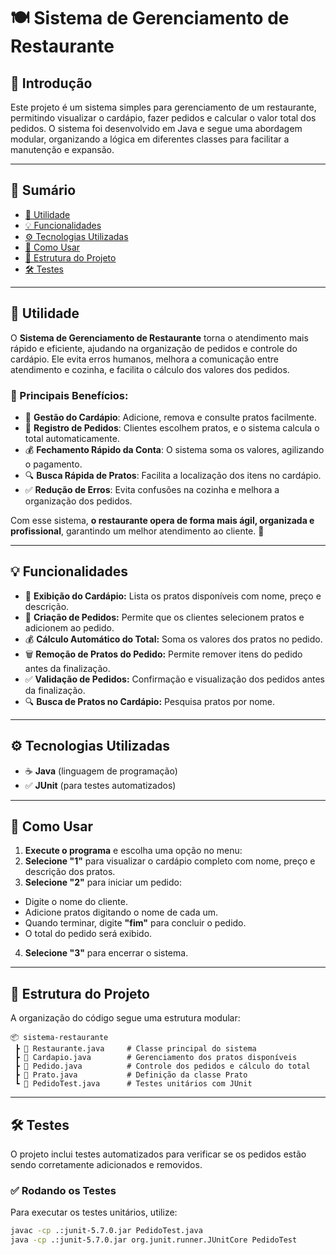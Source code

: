 # 🍽️ Sistema de Gerenciamento de Restaurante

## 📌 Introdução
Este projeto é um sistema simples para gerenciamento de um restaurante, permitindo visualizar o cardápio, fazer pedidos e calcular o valor total dos pedidos. O sistema foi desenvolvido em Java e segue uma abordagem modular, organizando a lógica em diferentes classes para facilitar a manutenção e expansão.

---

## 📜 Sumário
- [🎯 Utilidade](#-aplicabilidade-no-dia-a-dia)
- [💡 Funcionalidades](#-funcionalidades)
- [⚙️ Tecnologias Utilizadas](#-tecnologias-utilizadas)
- [🚀 Como Usar](#-como-usar)
- [📌 Estrutura do Projeto](#-estrutura-do-projeto)
- [🛠️ Testes](#-testes)

---

## 🎯 Utilidade

O **Sistema de Gerenciamento de Restaurante** torna o atendimento mais rápido e eficiente, ajudando na organização de pedidos e controle do cardápio. Ele evita erros humanos, melhora a comunicação entre atendimento e cozinha, e facilita o cálculo dos valores dos pedidos.

### 🔹 Principais Benefícios:
- 📜 **Gestão do Cardápio**: Adicione, remova e consulte pratos facilmente.
- 🛒 **Registro de Pedidos**: Clientes escolhem pratos, e o sistema calcula o total automaticamente.
- 💰 **Fechamento Rápido da Conta**: O sistema soma os valores, agilizando o pagamento.
- 🔍 **Busca Rápida de Pratos**: Facilita a localização dos itens no cardápio.
- ✅ **Redução de Erros**: Evita confusões na cozinha e melhora a organização dos pedidos.

Com esse sistema, **o restaurante opera de forma mais ágil, organizada e profissional**, garantindo um melhor atendimento ao cliente. 🚀

---

## 💡 Funcionalidades
- 📜 **Exibição do Cardápio:** Lista os pratos disponíveis com nome, preço e descrição.
- 🛒 **Criação de Pedidos:** Permite que os clientes selecionem pratos e adicionem ao pedido.
- 💰 **Cálculo Automático do Total:** Soma os valores dos pratos no pedido.
- 🗑️ **Remoção de Pratos do Pedido:** Permite remover itens do pedido antes da finalização.
- ✅ **Validação de Pedidos:** Confirmação e visualização dos pedidos antes da finalização.
- 🔍 **Busca de Pratos no Cardápio:** Pesquisa pratos por nome.

---

## ⚙️ Tecnologias Utilizadas
- ☕ **Java** (linguagem de programação)
- ✅ **JUnit** (para testes automatizados)

---

## 🚀 Como Usar

1. **Execute o programa** e escolha uma opção no menu:
2. **Selecione "1"** para visualizar o cardápio completo com nome, preço e descrição dos pratos.
3. **Selecione "2"** para iniciar um pedido:
- Digite o nome do cliente.
- Adicione pratos digitando o nome de cada um.
- Quando terminar, digite **"fim"** para concluir o pedido.
- O total do pedido será exibido.
4. **Selecione "3"** para encerrar o sistema.

---

## 📌 Estrutura do Projeto

A organização do código segue uma estrutura modular:

```plaintext
📦 sistema-restaurante
 ┣ 📜 Restaurante.java     # Classe principal do sistema
 ┣ 📜 Cardapio.java        # Gerenciamento dos pratos disponíveis
 ┣ 📜 Pedido.java          # Controle dos pedidos e cálculo do total
 ┣ 📜 Prato.java           # Definição da classe Prato
 ┗ 📜 PedidoTest.java      # Testes unitários com JUnit
```

---

## 🛠️ Testes

O projeto inclui testes automatizados para verificar se os pedidos estão sendo corretamente adicionados e removidos.

### ✅ Rodando os Testes
Para executar os testes unitários, utilize:

```bash
javac -cp .:junit-5.7.0.jar PedidoTest.java
java -cp .:junit-5.7.0.jar org.junit.runner.JUnitCore PedidoTest
```


